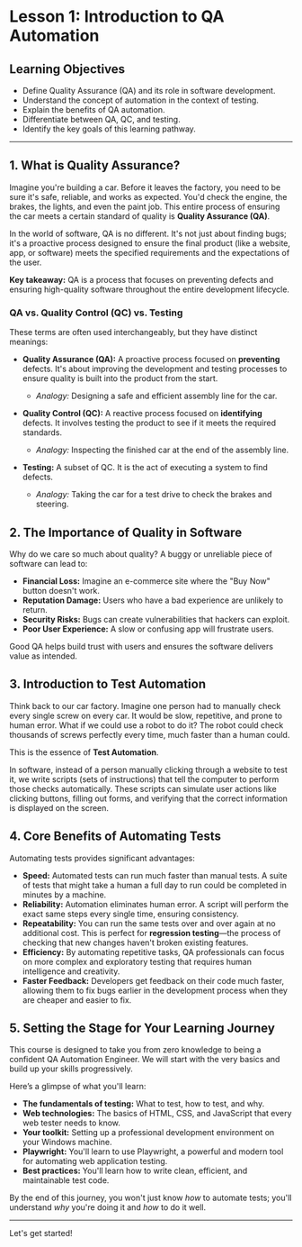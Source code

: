 # Lesson 1: Introduction to QA Automation

## Learning Objectives

- Define Quality Assurance (QA) and its role in software development.
- Understand the concept of automation in the context of testing.
- Explain the benefits of QA automation.
- Differentiate between QA, QC, and testing.
- Identify the key goals of this learning pathway.

---

## 1. What is Quality Assurance?

Imagine you're building a car. Before it leaves the factory, you need to be sure it's safe, reliable, and works as expected. You'd check the engine, the brakes, the lights, and even the paint job. This entire process of ensuring the car meets a certain standard of quality is **Quality Assurance (QA)**.

In the world of software, QA is no different. It's not just about finding bugs; it's a proactive process designed to ensure the final product (like a website, app, or software) meets the specified requirements and the expectations of the user.

**Key takeaway:** QA is a process that focuses on preventing defects and ensuring high-quality software throughout the entire development lifecycle.

### QA vs. Quality Control (QC) vs. Testing

These terms are often used interchangeably, but they have distinct meanings:

- **Quality Assurance (QA):** A proactive process focused on **preventing** defects. It's about improving the development and testing processes to ensure quality is built into the product from the start.
  - *Analogy:* Designing a safe and efficient assembly line for the car.

- **Quality Control (QC):** A reactive process focused on **identifying** defects. It involves testing the product to see if it meets the required standards.
  - *Analogy:* Inspecting the finished car at the end of the assembly line.

- **Testing:** A subset of QC. It is the act of executing a system to find defects.
  - *Analogy:* Taking the car for a test drive to check the brakes and steering.

## 2. The Importance of Quality in Software

Why do we care so much about quality? A buggy or unreliable piece of software can lead to:

- **Financial Loss:** Imagine an e-commerce site where the "Buy Now" button doesn't work.
- **Reputation Damage:** Users who have a bad experience are unlikely to return.
- **Security Risks:** Bugs can create vulnerabilities that hackers can exploit.
- **Poor User Experience:** A slow or confusing app will frustrate users.

Good QA helps build trust with users and ensures the software delivers value as intended.

## 3. Introduction to Test Automation

Think back to our car factory. Imagine one person had to manually check every single screw on every car. It would be slow, repetitive, and prone to human error. What if we could use a robot to do it? The robot could check thousands of screws perfectly every time, much faster than a human could.

This is the essence of **Test Automation**.

In software, instead of a person manually clicking through a website to test it, we write scripts (sets of instructions) that tell the computer to perform those checks automatically. These scripts can simulate user actions like clicking buttons, filling out forms, and verifying that the correct information is displayed on the screen.

## 4. Core Benefits of Automating Tests

Automating tests provides significant advantages:

- **Speed:** Automated tests can run much faster than manual tests. A suite of tests that might take a human a full day to run could be completed in minutes by a machine.
- **Reliability:** Automation eliminates human error. A script will perform the exact same steps every single time, ensuring consistency.
- **Repeatability:** You can run the same tests over and over again at no additional cost. This is perfect for **regression testing**—the process of checking that new changes haven't broken existing features.
- **Efficiency:** By automating repetitive tasks, QA professionals can focus on more complex and exploratory testing that requires human intelligence and creativity.
- **Faster Feedback:** Developers get feedback on their code much faster, allowing them to fix bugs earlier in the development process when they are cheaper and easier to fix.

## 5. Setting the Stage for Your Learning Journey

This course is designed to take you from zero knowledge to being a confident QA Automation Engineer. We will start with the very basics and build up your skills progressively.

Here’s a glimpse of what you'll learn:
- **The fundamentals of testing:** What to test, how to test, and why.
- **Web technologies:** The basics of HTML, CSS, and JavaScript that every web tester needs to know.
- **Your toolkit:** Setting up a professional development environment on your Windows machine.
- **Playwright:** You'll learn to use Playwright, a powerful and modern tool for automating web application testing.
- **Best practices:** You'll learn how to write clean, efficient, and maintainable test code.

By the end of this journey, you won't just know *how* to automate tests; you'll understand *why* you're doing it and *how* to do it well.

---

Let's get started!
